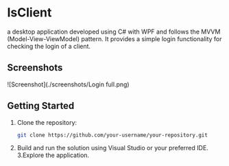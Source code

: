 # IsClient
a desktop application developed using C# with WPF and follows the MVVM (Model-View-ViewModel) pattern. It provides a simple login functionality for checking the login of a client.


## Screenshots

![Screenshot](./screenshots/Login full.png)



## Getting Started

1. Clone the repository:

   ```bash
   git clone https://github.com/your-username/your-repository.git
   ```

2. Build and run the solution using Visual Studio or your preferred IDE.
3.Explore the application.


